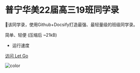 <!-- _coverpage.md -->

# 普宁华美22届高三19班同学录 

💪该同学录，使用Github+Docsify打造最强、最轻量级的班级同学录。

 简单、轻便 (压缩后 ~21kB)
- 运行速度



[访问 Let Go](/README.md)


<!-- 背景图片 -->
![color](#808080)
